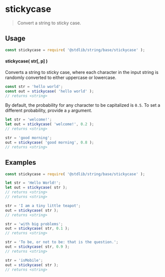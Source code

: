 <!--

@license Apache-2.0

Copyright (c) 2024 The Stdlib Authors.

Licensed under the Apache License, Version 2.0 (the "License");
you may not use this file except in compliance with the License.
You may obtain a copy of the License at

   http://www.apache.org/licenses/LICENSE-2.0

Unless required by applicable law or agreed to in writing, software
distributed under the License is distributed on an "AS IS" BASIS,
WITHOUT WARRANTIES OR CONDITIONS OF ANY KIND, either express or implied.
See the License for the specific language governing permissions and
limitations under the License.

-->

# stickycase

> Convert a string to sticky case.

<!-- Package usage documentation. -->

<section class="usage">

## Usage

```javascript
const stickycase = require( '@stdlib/string/base/stickycase' );
```

#### stickycase( str\[, p] )

Converts a string to sticky case, where each character in the input string is randomly converted to either uppercase or lowercase.

```javascript
const str = 'hello world';
const out = stickycase( 'hello world' );
// returns <string>
```

By default, the probability for any character to be capitalized is `0.5`. To set a different probability, provide a `p` argument.

```javascript
let str = 'welcome!';
let out = stickycase( 'welcome!', 0.2 );
// returns <string>

str = 'good morning';
out = stickycase( 'good morning', 0.8 );
// returns <string>
```

</section>

<!-- /.usage -->

<!-- Package usage examples. -->

<section class="examples">

## Examples

```javascript
const stickycase = require( '@stdlib/string/base/stickycase' );

let str = 'Hello World!';
let out = stickycase( str );
// returns <string>
// returns <string>

str = 'I am a tiny little teapot';
out = stickycase( str );
// returns <string>

str = 'with big problems';
out = stickycase( str, 0.1 );
// returns <string>

str = 'To be, or not to be: that is the question.';
out = stickycase( str, 0.9 );
// returns <string>

str = 'isMobile';
out = stickycase( str );
// returns <string>
```

</section>

<!-- /.examples -->

<!-- Section for related `stdlib` packages. Do not manually edit this section, as it is automatically populated. -->

<section class="related">

</section>

<!-- /.related -->

<!-- Section for all links. Make sure to keep an empty line after the `section` element and another before the `/section` close. -->

<section class="links">

</section>

<!-- /.links -->
